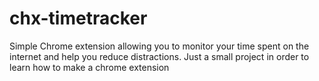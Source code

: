 # chx-timetracker
Simple Chrome extension allowing you to monitor your time spent on the internet and help you reduce distractions.
Just a small project in order to learn how to make a chrome extension
